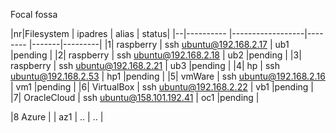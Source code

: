 Focal fossa

|nr|Filesystem  |  ipadres                   | alias |  status|
|--|----------  |------------------|-------- |-------|---------|
|1| raspberry   |  ssh ubuntu@192.168.2.17   | ub1   |pending |
|2| raspberry   |  ssh ubuntu@192.168.2.18   | ub2   |pending |
|3| raspberry   |  ssh ubuntu@192.168.2.21   | ub3   |pending |
|4| hp          |  ssh ubuntu@192.168.2.53   | hp1   |pending |
|5| vmWare      |  ssh ubuntu@192.168.2.16   | vm1   |pending |
|6| VirtualBox  |  ssh ubuntu@192.168.2.22   | vb1   |pending |
|7| OracleCloud |  ssh ubuntu@158.101.192.41 | oc1   |pending |

|8 Azure       |  | az1 | ..  | ..  |
